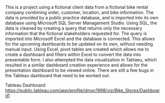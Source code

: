This is a project using a fictional client data from a fictional bike rental company combining order, customer, location, and bike information. 
The data is provided by a public practice database, and is imported into its own database using Microsoft SQL Server Management Studio. 
Using SQL, the data is cleaned by creating a query that returns only the necessary information that the fictional stakeholders requested for. 
The query is imported into Microsoft Excel and the database is connected. This allows for the upcoming dashboards to be updated on its own, without needing manual input. 
Using Excel, pivot tables are created which allows me to create a dashboard and filters within Excel to convert the data into presentable form.
I also attempted the data visualization in Tablaeu, which resulted in a similar dashboard creation experience and allows for the presentation dashboard to be viewed online.
There are still a few bugs in the Tableau dashboard that need to be worked out.


Tableau Dashboard: https://public.tableau.com/app/profile/dmoc1998/viz/Bike_Stores/Dashboard1
